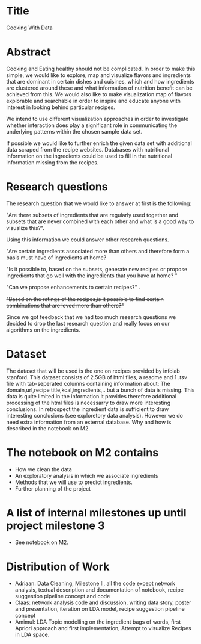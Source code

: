 # Title
Cooking With Data

# Abstract
Cooking and Eating healthy should not be complicated. In order to make this simple, we would like to explore, map and visualize flavors and ingredients that are dominant in certain dishes and cuisines, which and how ingredients are clustered around these and what information of nutrition benefit can be achieved from this. We would also like to make visualization map of flavors explorable and searchable in order to inspire and educate anyone with interest in looking behind particular recipes.

 We intend to use different visualization approaches in order to investigate whether interaction does play a significant role in communicating the underlying patterns within the chosen sample data set.

If possible we would like to further enrich the given data set with additional data scraped from the recipe websites. Databases with nutritional information on the ingredients could be used to fill in the nutritional information missing from the recipes.



# Research questions
The  research question that we would like to answer at first is the following:

"Are there subsets of ingredients that are regularly used together and subsets that are never combined with each other and what is a good way to visualize this?".

Using this information we could answer other research questions.


"Are certain ingredients associated more than others and therefore form a basis must have of ingredients at home?   


"Is it possible to, based on the subsets, generate new recipes or propose ingredients that go well with the ingredients that you have at home? "

"Can we propose enhancements to certain recipes?" .

<strike>"Based on the ratings of the recipes,is it possible to find certain combinations that are loved more than others?" </strike>

Since we got feedback that we had too much research questions we decided to drop the last research question and really focus on our algorithms on the ingredients.


# Dataset
The dataset that will be used is the one on recipes provided by infolab stanford. This dataset consists of 2.5GB of html files, a readme and 1 $.tsv$ file with tab-seperated columns containing information about: The domain,url,recipe title,kcal,ingredients,.. but a bunch of data is missing. This data is quite limited in the information it provides therefore additional processing of the html files is necessarry to draw more interesting conclusions. In retrospect the ingredient data is sufficient to draw interesting conclusions (see exploretory data analysis). However we do need extra information from an external database. Why and how is described in the notebook on M2.

# The notebook on M2 contains
- How we clean the data
- An exploratory analysis in which we associate ingredients
- Methods that we will use to predict ingredients.
- Further planning of the project

# A list of internal milestones up until project milestone 3
-	See notebook on M2.

# Distribution of Work 
- Adriaan: Data Cleaning, Milestone II, all the code except network analysis, textual description and documentation of notebook, recipe suggestion pipeline concept and code
- Claas: network analysis code and discussion, writing data story, poster and presentation, iteration on LDA model, recipe suggestion pipeline concept
- Amimul: LDA Topic modelling on the ingredient bags of words, first Apriori approach and first implementation, Attempt to visualize Recipes in LDA space.
